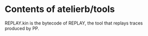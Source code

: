 # Contents of atelierb/tools

REPLAY.kin is the bytecode of REPLAY, the tool that replays traces produced by PP.

